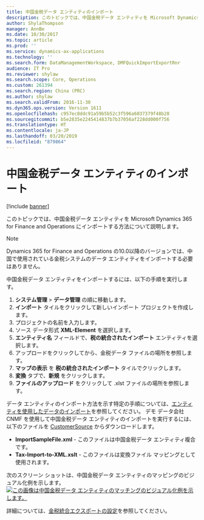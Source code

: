 ```yaml
---
title: 中国金税データ エンティティのインポート
description: このトピックでは、中国金税データ エンティティを Microsoft Dynamics 365 for Finance and Operations にインポートする方法について説明します。
author: ShylaThompson
manager: AnnBe
ms.date: 10/30/2017
ms.topic: article
ms.prod: ''
ms.service: dynamics-ax-applications
ms.technology: ''
ms.search.form: DataManagementWorkspace, DMFQuickImportExportRnr
audience: IT Pro
ms.reviewer: shylaw
ms.search.scope: Core, Operations
ms.custom: 261394
ms.search.region: China (PRC)
ms.author: shylaw
ms.search.validFrom: 2016-11-30
ms.dyn365.ops.version: Version 1611
ms.openlocfilehash: c957ec8ddc91a59b5b52c3f596a6037379f48b28
ms.sourcegitcommit: b5e2835e2245414837b7b37056af228dd000f756
ms.translationtype: HT
ms.contentlocale: ja-JP
ms.lasthandoff: 03/20/2019
ms.locfileid: "879864"
---
```

# <a name="import-the-chinese-golden-tax-data-entity"></a>中国金税データ エンティティのインポート

[!include [banner](../includes/banner.md)]
  
このトピックでは、中国金税データ エンティティを Microsoft Dynamics 365 for Finance and Operations にインポートする方法について説明します。

> [!NOTE] 
> Dynamics 365 for Finance and Operations の10.0以降のバージョンでは、中国で使用されている金税システムのデータ エンティティをインポートする必要はありません。 

中国金税データ エンティティをインポートするには、以下の手順を実行します。

1.  **システム管理** &gt; **データ管理** の順に移動します。
2.  **インポート** タイルをクリックして新しいインポート プロジェクトを作成します。
3.  プロジェクトの名前を入力します。
4.  ソース データ形式 **XML-Element** を選択します。
5.  **エンティティ名** フィールドで、**税の統合されたインポート** エンティティを選択します。
6.  アップロードをクリックしてから、金税データ ファイルの場所を参照します。
7.  **マップの表示** を **税の統合されたインポート** タイルでクリックします。
8.  **変換** タブで、**新規** をクリックします。
9.  **ファイルのアップロード** をクリックして .xlst ファイルの場所を参照します。

データ エンティティのインポート方法を示す特定の手順については、[エンティティを使用したデータのインポート](../../dev-itpro/data-entities/build-consuming-data-entities.md)を参照してください。 デモ データ会社 CNMF を使用して中国金税データ エンティティのインポートを実行するには、以下のファイルを [CustomerSource](https://mbs.microsoft.com/customersource/global/ax/learning/samplefilestaximportchina) からダウンロードします。

-   **ImportSampleFile.xml** - このファイルは中国金税データ エンティティ複合です。
-   **Tax-Import-to-XML.xslt** - このファイルは変換ファイル マッピングとして使用されます。

次のスクリーン ショットは、中国金税データ エンティティのマッピングのビジュアル化例を示します。 [![この画像は中国金税データ エンティティのマッチングのビジュアル化例を示します。](./media/goldentaximportmappingvisualization.png)](./media/goldentaximportmappingvisualization.png)      

詳細については、[金税統合エクスポートの設定](./tasks/golden-tax-integration-export-setup.md)を参照してください。

